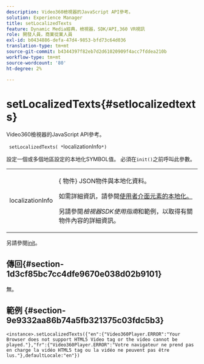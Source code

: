 ```yaml
---
description: Video360檢視器的JavaScript API參考。
solution: Experience Manager
title: setLocalizedTexts
feature: Dynamic Media經典，檢視器，SDK/API,360 VR視訊
role: 開發人員，商業從業人員
exl-id: b0434886-defa-47d4-9853-bfd73c64d036
translation-type: tm+mt
source-git-commit: b4344397f82eb7d2d61020909f4acc7fddea210b
workflow-type: tm+mt
source-wordcount: '80'
ht-degree: 2%

---
```


# setLocalizedTexts{#setlocalizedtexts}

Video360檢視器的JavaScript API參考。

` setLocalizedTexts( *`localizationInfo`*)`

設定一個或多個地區設定的本地化SYMBOL值。 必須在`init()`之前呼叫此參數。

<table id="table_896DFF34A68A403DB93A6D597461A573"> 
 <tbody> 
  <tr> 
   <td colname="col1"> <p> <span class="codeph"> <span class="varname"> localizationInfo  </span> </span> </p> </td> 
   <td colname="col2"> <p> { <span class="codeph">物件</span>} JSON物件與本地化資料。 </p> <p>如需詳細資訊，請參閱<a href="../../../c-html5-aem-asset-viewers/c-html5-aem-video360/c-html5-aem-video360-localization.md#concept-16262b8096474d6c9c018c3e99110dd1" format="dita" scope="local">使用者介面元素的本地化。</a> </p> <p>另請參閱<i>檢視器SDK使用指南</i>和範例，以取得有關物件內容的詳細資訊。 </p> </td> 
  </tr> 
 </tbody> 
</table>

另請參閱[init](../../../c-html5-aem-asset-viewers/c-html5-aem-video360/c-html5-aem-video360-javascriptapiref/r-html5-aem-video360-javascriptapiref-init.md#reference-aee94dd92a28410784f7a1792e28683b)。

## 傳回{#section-1d3cf85bc7cc4dfe9670e038d02b9101}

無。

## 範例 {#section-9e9332aa86b74a5fb321375c03fdc5b3}

```
<instance>.setLocalizedTexts({"en":{"Video360Player.ERROR":"Your Browser does not support HTML5 Video tag or the video cannot be played."},"fr":{"Video360Player.ERROR":"Votre navigateur ne prend pas en charge la vidéo HTML5 tag ou la vidéo ne peuvent pas être lus."},defaultLocale:"en"})
```
